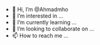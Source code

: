 - 👋 Hi, I’m @Ahmadmho
- 👀 I’m interested in ...
- 🌱 I’m currently learning ...
- 💞️ I’m looking to collaborate on ...
- 📫 How to reach me ...

<!---
Ahmadmho/Ahmadmho is a ✨ special ✨ repository because its `README.md` (this file) appears on your GitHub profile.
You can click the Preview link to take a look at your changes.
--->
